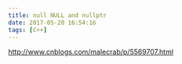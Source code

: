 ```yaml
---
title: null NULL and nullptr
date: 2017-05-20 16:54:16
tags: [C++]
---
```



http://www.cnblogs.com/malecrab/p/5569707.html
